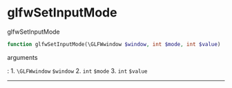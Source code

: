 # glfwSetInputMode
glfwSetInputMode

```php
function glfwSetInputMode(\GLFWwindow $window, int $mode, int $value) : void
```

arguments

:    1. `\GLFWwindow` `$window` 
    2. `int` `$mode` 
    3. `int` `$value` 

---
     